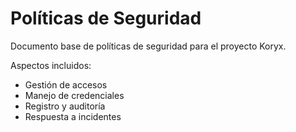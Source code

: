 # Políticas de Seguridad

Documento base de políticas de seguridad para el proyecto Koryx.

Aspectos incluidos:

- Gestión de accesos
- Manejo de credenciales
- Registro y auditoría
- Respuesta a incidentes
